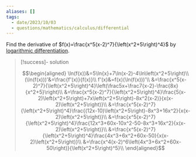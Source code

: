 ```yaml
---
aliases: []
tags:
  - date/2023/10/03
  - questions/mathematics/calculus/differential
---
```


Find the derivative of $f(x)=\frac{x^5(x-2)^7}{\left(x^2+5\right)^4}$ by [logarithmic differentiation](../../general/logarithmic%20differentiation.md).

> [!success]- solution
>
> $$\begin{aligned}
\ln(f(x))&=5\ln{x}+7\ln(x-2)-4\ln\left(x^2+5\right)\\
(\ln(f(x)))'&=\frac{f'(x)}{f(x)}\\
f'(x)&=f(x)(\ln(f(x)))'\\
&=\frac{x^5(x-2)^7}{\left(x^2+5\right)^4}\left(\frac5x+\frac7{x-2}-\frac{8x}{x^2+5}\right)\\
&=\frac{x^5(x-2)^7}{\left(x^2+5\right)^4}\frac{5(x-2)\left(x^2+5\right)+7x\left(x^2+5\right)-8x^2(x-2)}{x(x-2)\left(x^2+5\right)}\\
&=\frac{x^5(x-2)^7}{\left(x^2+5\right)^4}\frac{(12x-10)\left(x^2+5\right)-8x^3+16x^2}{x(x-2)\left(x^2+5\right)}\\
&=\frac{x^5(x-2)^7}{\left(x^2+5\right)^4}\frac{12x^3+60x-10x^2-50-8x^3+16x^2}{x(x-2)\left(x^2+5\right)}\\
&=\frac{x^5(x-2)^7}{\left(x^2+5\right)^4}\frac{4x^3+6x^2+60x-50}{x(x-2)\left(x^2+5\right)}\\
&=\frac{x^4(x-2)^6\left(4x^3+6x^2+60x-50\right)}{\left(x^2+5\right)^5}\\
\end{aligned}$$
